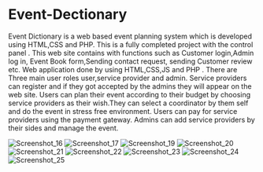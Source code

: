 # Event-Dectionary
Event Dictionary is  a web based event planning system which is developed using HTML,CSS and PHP. This is a fully completed project with the control panel . This web site contains with functions such as  Customer login,Admin log in, Event Book form,Sending contact request, sending Customer review etc.
Web application done by using HTML,CSS,JS and PHP . There are  Three main user roles user,service provider and admin. Service providers can register and if they got accepted by the admins they will appear on the web site. Users can plan their event according to their budget by choosing service providers as their wish.They can select a coordinator by them self and do the event in stress free environment. Users can pay for service providers using the payment gateway. Admins can add service providers by their sides and manage the event.

![Screenshot_16](https://user-images.githubusercontent.com/83944194/194608867-d01264f5-e64b-4d48-be77-fc9d1015d8b9.png)
![Screenshot_17](https://user-images.githubusercontent.com/83944194/194608974-b45fc6d2-bf83-4562-be72-ea5d49f0771f.png)
![Screenshot_19](https://user-images.githubusercontent.com/83944194/194609022-6ef9e55b-3423-44e6-8e9e-fe2b609e1e82.png)
![Screenshot_20](https://user-images.githubusercontent.com/83944194/194609071-165d32a7-fb30-4906-8ca5-0193a62bc89b.png)
![Screenshot_21](https://user-images.githubusercontent.com/83944194/194609112-c2b6b895-1c80-45a1-a5cd-606b1c195b9b.png)
![Screenshot_22](https://user-images.githubusercontent.com/83944194/194609114-8f31f642-31dd-48f6-8ca3-c0f48da51f81.png)
![Screenshot_23](https://user-images.githubusercontent.com/83944194/194609113-a9921abe-6756-48be-9807-94812dfcac5a.png)
![Screenshot_24](https://user-images.githubusercontent.com/83944194/194609126-98d68955-703f-4afa-8754-f4e3fb1a792b.png)
![Screenshot_25](https://user-images.githubusercontent.com/83944194/194609155-230aa939-c03e-4381-a68e-4f8cee2cd975.png)
